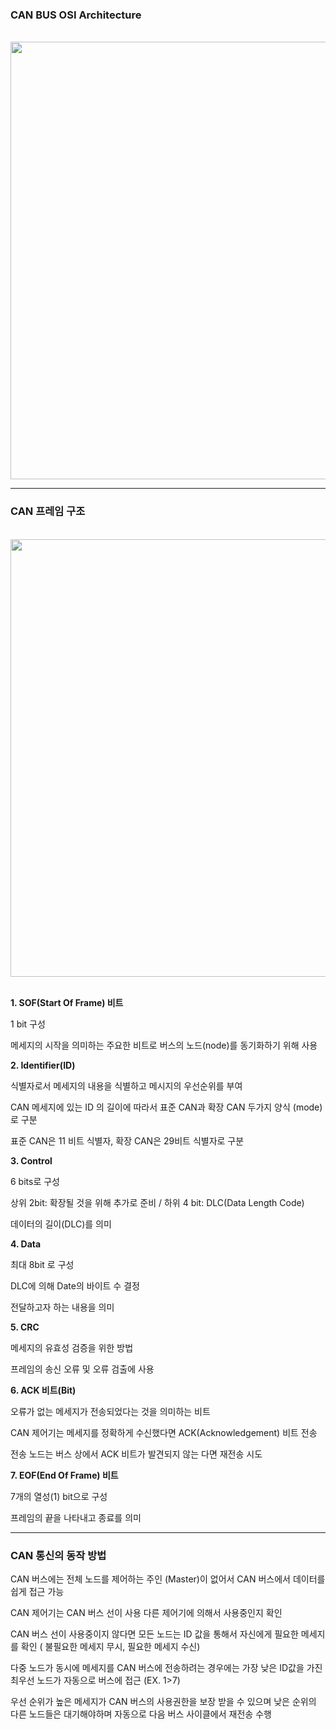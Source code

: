 ### CAN BUS OSI Architecture

<br>

<img src="https://github.com/yeoseojeong/Kyungshin-SW-Camp/assets/121150215/67191130-cf65-42cf-a31d-64529c64de27" width=700>

<br>

 ---
 
### CAN 프레임 구조

<br>

<img src="https://github.com/yeoseojeong/Kyungshin-SW-Camp/assets/121150215/f628f3e3-6944-4b22-93b5-30d58bd78f2e" width=700>

<br>


<br>


**1. SOF(Start Of Frame) 비트**

1 bit 구성

 메세지의 시작을 의미하는 주요한 비트로 버스의 노드(node)를 동기화하기 위해 사용

**2. Identifier(ID)**

 식별자로서 메세지의 내용을 식별하고 메시지의 우선순위를 부여 

 CAN 메세지에 있는 ID 의 길이에 따라서 표준 CAN과 확장 CAN 두가지 양식 (mode)로 구분

 표준 CAN은 11 비트 식별자, 확장 CAN은 29비트 식별자로 구분

 **3. Control**

  6 bits로 구성

 상위 2bit: 확장될 것을 위해 추가로 준비 / 하위 4 bit: DLC(Data Length Code)

 데이터의 길이(DLC)를 의미

 **4. Data**

 최대 8bit 로 구성

 DLC에 의해 Date의 바이트 수 결정
 
 전달하고자 하는 내용을 의미

 **5. CRC**

 메세지의 유효성 검증을 위한 방법

 프레임의 송신 오류 및 오류 검출에 사용

 **6. ACK 비트(Bit)**

오류가 없는 메세지가 전송되었다는 것을 의미하는 비트

CAN 제어기는 메세지를 정확하게 수신했다면 ACK(Acknowledgement) 비트 전송

전송 노드는 버스 상에서 ACK 비트가 발견되지 않는 다면 재전송 시도

**7. EOF(End Of Frame) 비트**

7개의 열성(1) bit으로 구성

프레임의 끝을 나타내고 종료를 의미
 
---
 

### CAN 통신의 동작 방법

CAN 버스에는 전체 노드를 제어하는 주인 (Master)이 없어서 CAN 버스에서 데이터를 쉽게 접근 가능

CAN 제어기는 CAN 버스 선이 사용 다른 제어기에 의해서 사용중인지 확인

CAN 버스 선이 사용중이지 않다면 모든 노드는 ID 값을 통해서 자신에게 필요한 메세지를 확인 ( 불필요한 메세지 무시, 필요한 메세지 수신)

다중 노드가 동시에 메세지를 CAN 버스에 전송하려는 경우에는 가장 낮은 ID값을 가진 최우선 노드가 자동으로 버스에 접근 (EX. 1>7)

우선 순위가 높은 메세지가 CAN 버스의 사용권한을 보장 받을 수 있으며 낮은 순위의 다른 노드들은 대기해야하며 자동으로 다음 버스 사이클에서 재전송 수행



